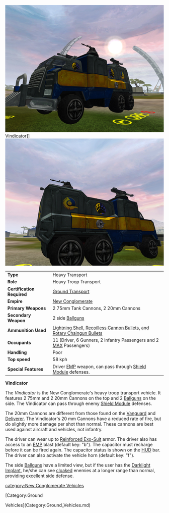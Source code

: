 ![](../images/VindicatorFront.jpg "fig:VindicatorFront.jpg") Vindicator\]\]
![](../images/VindicatorRear.jpg "fig:VindicatorRear.jpg")

|                            |                                                                                                                                                                                                       |
| -------------------------- | ----------------------------------------------------------------------------------------------------------------------------------------------------------------------------------------------------- |
| **Type**                   | Heavy Transport                                                                                                                                                                                       |
| **Role**                   | Heavy Troop Transport                                                                                                                                                                                 |
| **Certification Required** | [Ground Transport](../certifications/Ground_Transport.md)                                                                                                                                             |
| **Empire**                 | [New Conglomerate](../etc/New_Conglomerate.md)                                                                                                                                                        |
| **Primary Weapons**        | 2 75mm Tank Cannons, 2 20mm Cannons                                                                                                                                                                   |
| **Secondary Weapon**       | 2 side [Ballguns](../items/Ballgun.md)                                                                                                                                                                |
| **Ammunition Used**        | [Lightning Shell](../ammunition/Lightning_Shell.md), [Recoilless Cannon Bullets](../ammunition/Recoilless_Cannon_Bullets.md), and [Rotary Chaingun Bullets](../ammunition/Rotary_Chaingun_Bullets.md) |
| **Occupants**              | 11 (Driver, 6 Gunners, 2 Infantry Passengers and 2 [MAX](../items/Mechanized_Assault_Exo-Suit.md) Passengers)                                                                                         |
| **Handling**               | Poor                                                                                                                                                                                                  |
| **Top speed**              | 58 kph                                                                                                                                                                                                |
| **Special Features**       | Driver [EMP](../commands/EMP.md) weapon, can pass through [Shield Module](../items/Shield_Module.md) defenses.                                                                                        |

**Vindicator**

The _Vindicator_ is the New Conglomerate's heavy troop transport
vehicle. It features 2 75mm and 2 20mm Cannons on the top and 2
[Ballguns](../items/Ballgun.md) on the side. The Vindicator can pass
through enemy [Shield Module](../items/Shield_Module.md) defenses.

The 20mm Cannons are different from those found on the
[Vanguard](Vanguard.md) and [Deliverer](Deliverer.md).
The Vindicator's 20 mm Cannons have a reduced rate of fire, but do
slightly more damage per shot than normal. These cannons are best used
against aircraft and vehicles, not infantry.

The driver can wear up to [Reinforced
Exo-Suit](../armor/Reinforced_Exo-Suit.md) armor. The driver also has
access to an [EMP](../commands/EMP.md) blast (default key: "b"). The
capacitor must recharge before it can be fired again. The capacitor
status is shown on the [HUD](../etc/Heads-up_Display.md) bar. The driver can also
activate the vehicle horn (default key: "f").

The side [Ballguns](../items/Ballgun.md) have a limited view, but if the
user has the [Darklight](../implants/Darklight.md)
[Implant](../implants/Implants.md), he/she can see
[cloaked](../items/Infiltration_Suit.md) enemies at a longer range than
normal, providing excellent side defense.

[category:New Conglomerate
Vehicles](category:New_Conglomerate_Vehicles.md)

<!--[Category:Game Items](Category:Game_Items.md)-->
<!--[Category:Vehicles](Category:Vehicles.md)--> [Category:Ground
Vehicles](Category:Ground_Vehicles.md)
